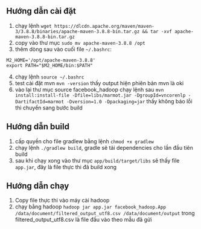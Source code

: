## Hướng dẫn cài đặt
1. chạy lệnh `wget https://dlcdn.apache.org/maven/maven-3/3.8.8/binaries/apache-maven-3.8.8-bin.tar.gz && tar -xvf apache-maven-3.8.8-bin.tar.gz`
2. copy vào thư mục `sudo mv apache-maven-3.8.8 /opt`
3. thêm dòng sau vào cuối file `~/.bashrc`:
```
M2_HOME='/opt/apache-maven-3.8.8'
export PATH="$M2_HOME/bin:$PATH"
``` 
4. chạy lệnh `source ~/.bashrc`
5. test cài đặt mvn `mvn -version` thấy output hiện phiên bản mvn là oki
6. vào lại thư mục source facebook_hadoop chạy lệnh sau `mvn install:install-file -Dfile=libs/marmot.jar -DgroupId=vncorenlp -DartifactId=marmot -Dversion=1.0 -Dpackaging=jar` thấy không báo lỗi thì chuyển sang bước build
## Hướng dẫn build
1. cấp quyền cho file gradlew bằng lệnh `chmod +x gradlew`
2. chạy lệnh `./gradlew build`, gradle sẽ tải dependencies cho lần đầu tiên build
3. sau khi chạy xong vào thư mục `app/build/target/libs` sẽ thấy file `app.jar`, đây là file thực thi đã build xong
## Hướng dẫn chạy
1. Copy file thực thi vào máy cài hadoop
2. chạy bằng hadoop `hadoop jar app.jar facebook_hadoop.App /data/document/filtered_output_utf8.csv /data/document/output` trong filtered_output_utf8.csv là file đầu vào theo mẫu đã gửi
